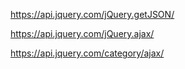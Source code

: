 

https://api.jquery.com/jQuery.getJSON/


https://api.jquery.com/jQuery.ajax/


https://api.jquery.com/category/ajax/



